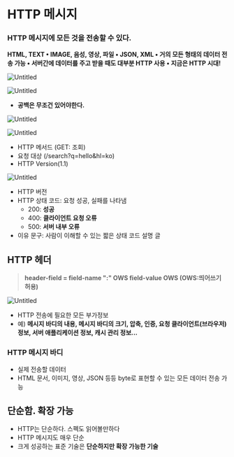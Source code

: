 # HTTP 메시지

### HTTP 메시지에 모든 것을 전송할 수 있다.

**HTML, TEXT
• IMAGE, 음성, 영상, 파일
• JSON, XML
• 거의 모든 형태의 데이터 전송 가능
• 서버간에 데이터를 주고 받을 때도 대부분 HTTP 사용
• 지금은 HTTP 시대!**

![Untitled](HTTP%20%E1%84%86%E1%85%A6%E1%84%89%E1%85%B5%E1%84%8C%E1%85%B5%20ebe7a779599e4d4288f5073cb1482ffe/Untitled.png)

![Untitled](HTTP%20%E1%84%86%E1%85%A6%E1%84%89%E1%85%B5%E1%84%8C%E1%85%B5%20ebe7a779599e4d4288f5073cb1482ffe/Untitled%201.png)

- **공백은 무조건 있어야한다.**

![Untitled](HTTP%20%E1%84%86%E1%85%A6%E1%84%89%E1%85%B5%E1%84%8C%E1%85%B5%20ebe7a779599e4d4288f5073cb1482ffe/Untitled%202.png)

![Untitled](HTTP%20%E1%84%86%E1%85%A6%E1%84%89%E1%85%B5%E1%84%8C%E1%85%B5%20ebe7a779599e4d4288f5073cb1482ffe/Untitled%203.png)

- HTTP 메서드 (GET: 조회)
- 요청 대상 (/search?q=hello&hl=ko)
- HTTP Version(1.1)

![Untitled](HTTP%20%E1%84%86%E1%85%A6%E1%84%89%E1%85%B5%E1%84%8C%E1%85%B5%20ebe7a779599e4d4288f5073cb1482ffe/Untitled%204.png)

- HTTP 버전
- HTTP 상태 코드: 요청 성공, 실패를 나타냄
    - 200: **성공**
    - 400: **클라이언트 요청 오류**
    - 500: **서버 내부 오류**
- 이유 문구: 사람이 이해할 수 있는 짧은 상태 코드 설명 글

## HTTP 헤더

> **header-field = field-name ":" OWS field-value OWS (OWS:띄어쓰기 허용)**
> 

![Untitled](HTTP%20%E1%84%86%E1%85%A6%E1%84%89%E1%85%B5%E1%84%8C%E1%85%B5%20ebe7a779599e4d4288f5073cb1482ffe/Untitled%205.png)

- HTTP 전송에 필요한 모든 부가정보
- 예) **메시지 바디의 내용, 메시지 바디의 크기, 압축, 인증, 요청 클라이언트(브라우저) 정보, 서버 애플리케이션 정보, 캐시 관리 정보...**

### HTTP 메시지 바디

- 실제 전송할 데이터
- HTML 문서, 이미지, 영상, JSON 등등 byte로 표현할 수 있는 모든 데이터 전송 가능

## 단순함. 확장 가능

- HTTP는 단순하다. 스펙도 읽어볼만하다
- HTTP 메시지도 매우 단순
- 크게 성공하는 표준 기술은 **단순하지만 확장 가능한 기술**